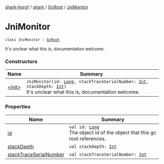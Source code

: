 [shark-hprof](../../../index.md) / [shark](../../index.md) / [GcRoot](../index.md) / [JniMonitor](./index.md)

# JniMonitor

`class JniMonitor : `[`GcRoot`](../index.md)

It's unclear what this is, documentation welcome.

### Constructors

| Name | Summary |
|---|---|
| [&lt;init&gt;](-init-.md) | `JniMonitor(id: `[`Long`](https://kotlinlang.org/api/latest/jvm/stdlib/kotlin/-long/index.html)`, stackTraceSerialNumber: `[`Int`](https://kotlinlang.org/api/latest/jvm/stdlib/kotlin/-int/index.html)`, stackDepth: `[`Int`](https://kotlinlang.org/api/latest/jvm/stdlib/kotlin/-int/index.html)`)`<br>It's unclear what this is, documentation welcome. |

### Properties

| Name | Summary |
|---|---|
| [id](id.md) | `val id: `[`Long`](https://kotlinlang.org/api/latest/jvm/stdlib/kotlin/-long/index.html)<br>The object id of the object that this gc root references. |
| [stackDepth](stack-depth.md) | `val stackDepth: `[`Int`](https://kotlinlang.org/api/latest/jvm/stdlib/kotlin/-int/index.html) |
| [stackTraceSerialNumber](stack-trace-serial-number.md) | `val stackTraceSerialNumber: `[`Int`](https://kotlinlang.org/api/latest/jvm/stdlib/kotlin/-int/index.html) |
